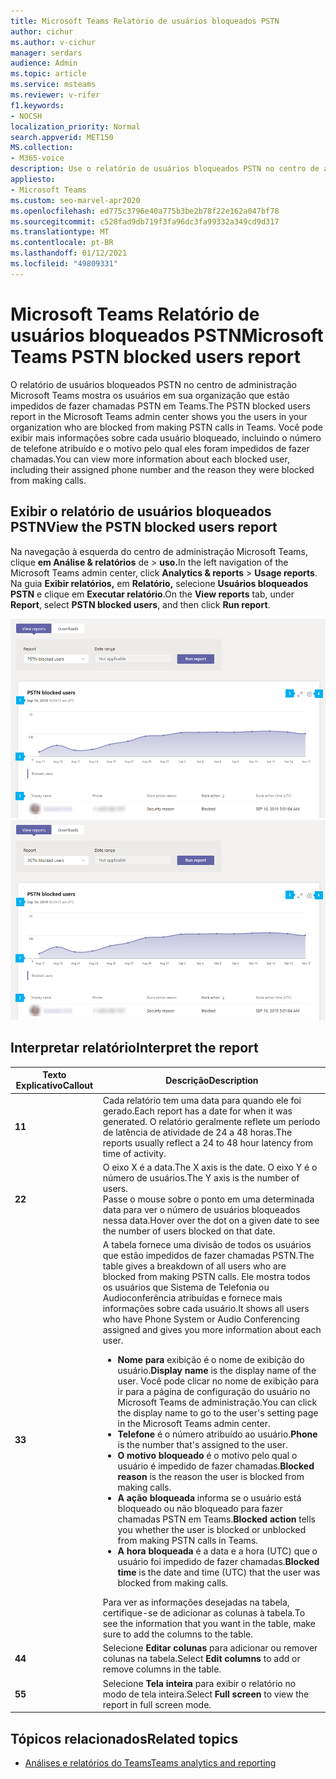 ```yaml
---
title: Microsoft Teams Relatório de usuários bloqueados PSTN
author: cichur
ms.author: v-cichur
manager: serdars
audience: Admin
ms.topic: article
ms.service: msteams
ms.reviewer: v-rifer
f1.keywords:
- NOCSH
localization_priority: Normal
search.appverid: MET150
MS.collection:
- M365-voice
description: Use o relatório de usuários bloqueados PSTN no centro de administração Microsoft Teams para obter uma visão geral dos usuários Teams da sua organização que estão bloqueados para fazer chamadas PSTN.
appliesto:
- Microsoft Teams
ms.custom: seo-marvel-apr2020
ms.openlocfilehash: ed775c3796e40a775b3be2b78f22e162a047bf78
ms.sourcegitcommit: c528fad9db719f3fa96dc3fa99332a349cd9d317
ms.translationtype: MT
ms.contentlocale: pt-BR
ms.lasthandoff: 01/12/2021
ms.locfileid: "49809331"
---
```

# <a name="microsoft-teams-pstn-blocked-users-report"></a><span data-ttu-id="b1a9d-103">Microsoft Teams Relatório de usuários bloqueados PSTN</span><span class="sxs-lookup"><span data-stu-id="b1a9d-103">Microsoft Teams PSTN blocked users report</span></span>

<span data-ttu-id="b1a9d-104">O relatório de usuários bloqueados PSTN no centro de administração Microsoft Teams mostra os usuários em sua organização que estão impedidos de fazer chamadas PSTN em Teams.</span><span class="sxs-lookup"><span data-stu-id="b1a9d-104">The PSTN blocked users report in the Microsoft Teams admin center shows you the users in your organization who are blocked from making PSTN calls in Teams.</span></span> <span data-ttu-id="b1a9d-105">Você pode exibir mais informações sobre cada usuário bloqueado, incluindo o número de telefone atribuído e o motivo pelo qual eles foram impedidos de fazer chamadas.</span><span class="sxs-lookup"><span data-stu-id="b1a9d-105">You can view more information about each blocked user, including their assigned phone number and the reason they were blocked from making calls.</span></span>

## <a name="view-the-pstn-blocked-users-report"></a><span data-ttu-id="b1a9d-106">Exibir o relatório de usuários bloqueados PSTN</span><span class="sxs-lookup"><span data-stu-id="b1a9d-106">View the PSTN blocked users report</span></span>

<span data-ttu-id="b1a9d-107">Na navegação à esquerda do centro de administração Microsoft Teams, clique **em Análise & relatórios** de  >  **uso.**</span><span class="sxs-lookup"><span data-stu-id="b1a9d-107">In the left navigation of the Microsoft Teams admin center, click **Analytics & reports** > **Usage reports**.</span></span> <span data-ttu-id="b1a9d-108">Na guia **Exibir relatórios,** em **Relatório,** selecione **Usuários bloqueados PSTN** e clique em **Executar relatório**.</span><span class="sxs-lookup"><span data-stu-id="b1a9d-108">On the **View reports** tab, under **Report**, select **PSTN blocked users**, and then click **Run report**.</span></span>

<span data-ttu-id="b1a9d-109">![Captura de tela do relatório de relatório de usuários bloqueados PSTN no centro de administração](../media/teams-reports-pstn-blocked-users-with-callouts.png "Captura de tela do relatório de usuários bloqueados do PSTN no centro de administração Microsoft Teams com callouts numerados")</span><span class="sxs-lookup"><span data-stu-id="b1a9d-109">![Screenshot of the PSTN blocked users report report in the admin center](../media/teams-reports-pstn-blocked-users-with-callouts.png "Screenshot of the PSTN blocked users report in the Microsoft Teams admin center with numbered callouts")</span></span>

## <a name="interpret-the-report"></a><span data-ttu-id="b1a9d-110">Interpretar relatório</span><span class="sxs-lookup"><span data-stu-id="b1a9d-110">Interpret the report</span></span>

|<span data-ttu-id="b1a9d-111">Texto Explicativo</span><span class="sxs-lookup"><span data-stu-id="b1a9d-111">Callout</span></span> |<span data-ttu-id="b1a9d-112">Descrição</span><span class="sxs-lookup"><span data-stu-id="b1a9d-112">Description</span></span>  |
|--------|-------------|
|<span data-ttu-id="b1a9d-113">**1**</span><span class="sxs-lookup"><span data-stu-id="b1a9d-113">**1**</span></span>   |<span data-ttu-id="b1a9d-114">Cada relatório tem uma data para quando ele foi gerado.</span><span class="sxs-lookup"><span data-stu-id="b1a9d-114">Each report has a date for when it was generated.</span></span> <span data-ttu-id="b1a9d-115">O relatório geralmente reflete um período de latência de atividade de 24 a 48 horas.</span><span class="sxs-lookup"><span data-stu-id="b1a9d-115">The reports usually reflect a 24 to 48 hour latency from time of activity.</span></span> |
|<span data-ttu-id="b1a9d-116">**2**</span><span class="sxs-lookup"><span data-stu-id="b1a9d-116">**2**</span></span>   |<span data-ttu-id="b1a9d-117">O eixo X é a data.</span><span class="sxs-lookup"><span data-stu-id="b1a9d-117">The X axis is the date.</span></span> <span data-ttu-id="b1a9d-118">O eixo Y é o número de usuários.</span><span class="sxs-lookup"><span data-stu-id="b1a9d-118">The Y axis is the number of users.</span></span> <br><span data-ttu-id="b1a9d-119">Passe o mouse sobre o ponto em uma determinada data para ver o número de usuários bloqueados nessa data.</span><span class="sxs-lookup"><span data-stu-id="b1a9d-119">Hover over the dot on a given date to see the number of users blocked on that date.</span></span> |
|<span data-ttu-id="b1a9d-120">**3**</span><span class="sxs-lookup"><span data-stu-id="b1a9d-120">**3**</span></span>   |<span data-ttu-id="b1a9d-121">A tabela fornece uma divisão de todos os usuários que estão impedidos de fazer chamadas PSTN.</span><span class="sxs-lookup"><span data-stu-id="b1a9d-121">The table gives a breakdown of all users who are blocked from making PSTN calls.</span></span>  <span data-ttu-id="b1a9d-122">Ele mostra todos os usuários que Sistema de Telefonia ou Audioconferência atribuídas e fornece mais informações sobre cada usuário.</span><span class="sxs-lookup"><span data-stu-id="b1a9d-122">It shows all users who have Phone System or Audio Conferencing assigned and gives you more information about each user.</span></span> <ul><li><span data-ttu-id="b1a9d-123">**Nome para** exibição é o nome de exibição do usuário.</span><span class="sxs-lookup"><span data-stu-id="b1a9d-123">**Display name** is the display name of the user.</span></span> <span data-ttu-id="b1a9d-124">Você pode clicar no nome de exibição para ir para a página de configuração do usuário no Microsoft Teams de administração.</span><span class="sxs-lookup"><span data-stu-id="b1a9d-124">You can click the display name to go to the user's setting page in the Microsoft Teams admin center.</span></span> </li> <li><span data-ttu-id="b1a9d-125">**Telefone** é o número atribuído ao usuário.</span><span class="sxs-lookup"><span data-stu-id="b1a9d-125">**Phone** is the number that's assigned to the user.</span></span></li> <li><span data-ttu-id="b1a9d-126">**O motivo bloqueado** é o motivo pelo qual o usuário é impedido de fazer chamadas.</span><span class="sxs-lookup"><span data-stu-id="b1a9d-126">**Blocked reason** is the reason the user is blocked from making calls.</span></span></li><li><span data-ttu-id="b1a9d-127">**A ação bloqueada** informa se o usuário está bloqueado ou não bloqueado para fazer chamadas PSTN em Teams.</span><span class="sxs-lookup"><span data-stu-id="b1a9d-127">**Blocked action**  tells you whether the user is blocked or unblocked from making PSTN calls in Teams.</span></span></li> <li><span data-ttu-id="b1a9d-128">**A hora bloqueada** é a data e a hora (UTC) que o usuário foi impedido de fazer chamadas.</span><span class="sxs-lookup"><span data-stu-id="b1a9d-128">**Blocked time** is the date and time (UTC) that the user was blocked from making calls.</span></span></li></li> </ul><span data-ttu-id="b1a9d-129">Para ver as informações desejadas na tabela, certifique-se de adicionar as colunas à tabela.</span><span class="sxs-lookup"><span data-stu-id="b1a9d-129">To see the information that you want in the table, make sure to add the columns to the table.</span></span> |
|<span data-ttu-id="b1a9d-130">**4**</span><span class="sxs-lookup"><span data-stu-id="b1a9d-130">**4**</span></span>   |<span data-ttu-id="b1a9d-131">Selecione **Editar colunas** para adicionar ou remover colunas na tabela.</span><span class="sxs-lookup"><span data-stu-id="b1a9d-131">Select **Edit columns** to add or remove columns in the table.</span></span>|
|<span data-ttu-id="b1a9d-132">**5**</span><span class="sxs-lookup"><span data-stu-id="b1a9d-132">**5**</span></span>   |<span data-ttu-id="b1a9d-133">Selecione **Tela inteira** para exibir o relatório no modo de tela inteira.</span><span class="sxs-lookup"><span data-stu-id="b1a9d-133">Select **Full screen** to view the report in full screen mode.</span></span>|

## <a name="related-topics"></a><span data-ttu-id="b1a9d-134">Tópicos relacionados</span><span class="sxs-lookup"><span data-stu-id="b1a9d-134">Related topics</span></span>

- [<span data-ttu-id="b1a9d-135">Análises e relatórios do Teams</span><span class="sxs-lookup"><span data-stu-id="b1a9d-135">Teams analytics and reporting</span></span>](teams-reporting-reference.md)